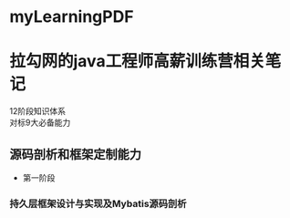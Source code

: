 # myLearningPDF
# 拉勾网的java工程师高薪训练营相关笔记
12阶段知识体系<br>
对标9大必备能力
## 源码剖析和框架定制能力
- 第一阶段
### 持久层框架设计与实现及Mybatis源码剖析

